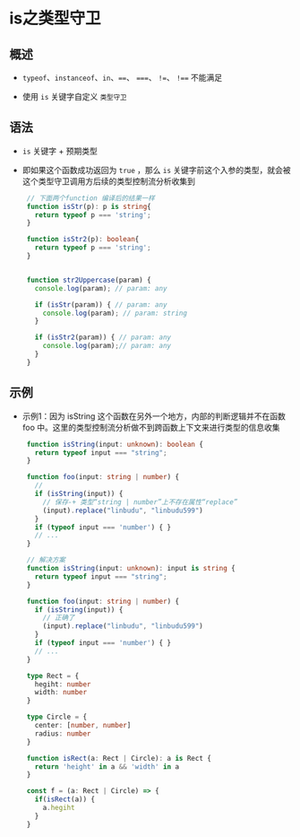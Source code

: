 # is之类型守卫

## 概述

+ `typeof`、`instanceof`、`in`、`==`、 `===`、 `!=`、 `!==` 不能满足

+ 使用 `is` 关键字自定义 `类型守卫`

## 语法

+ `is` 关键字 + 预期类型

+ 即如果这个函数成功返回为 `true` ，那么 `is` 关键字前这个入参的类型，就会被这个类型守卫调用方后续的类型控制流分析收集到

   ```ts
    // 下面两个function 编译后的结果一样
    function isStr(p): p is string{
      return typeof p === 'string';
    }

    function isStr2(p): boolean{
      return typeof p === 'string';
    }


    function str2Uppercase(param) {
      console.log(param); // param: any

      if (isStr(param)) { // param: any
        console.log(param); // param: string
      }

      if (isStr2(param)) { // param: any
        console.log(param);// param: any
      }
    }
    ```

## 示例

+ 示例1：因为 isString 这个函数在另外一个地方，内部的判断逻辑并不在函数 foo 中。这里的类型控制流分析做不到跨函数上下文来进行类型的信息收集

   ```ts
    function isString(input: unknown): boolean {
      return typeof input === "string";
    }

    function foo(input: string | number) {
      //
      if (isString(input)) {
        // 保存-+ 类型“string | number”上不存在属性“replace”
        (input).replace("linbudu", "linbudu599")
      }
      if (typeof input === 'number') { }
      // ...
    }
    ```

   ```ts
    // 解决方案
    function isString(input: unknown): input is string {
      return typeof input === "string";
    }

    function foo(input: string | number) {
      if (isString(input)) {
        // 正确了
        (input).replace("linbudu", "linbudu599")
      }
      if (typeof input === 'number') { }
      // ...
    }
    ```

   ```ts
    type Rect = {
      hegiht: number
      width: number
    }

    type Circle = {
      center: [number, number]
      radius: number
    }

    function isRect(a: Rect | Circle): a is Rect {
      return 'height' in a && 'width' in a
    }

    const f = (a: Rect | Circle) => {
      if(isRect(a)) {
        a.hegiht
      }
    }
    ```
